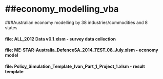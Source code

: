 ##economy_modelling_vba
=====================

###Australian economy modelling by 38 industries/commodities and 8 states

#### file: ALL_2012 Data v0.1.xlsm - survey data collection
#### file: ME-STAR-Australia_DefenceSA_2014_TEST_08_July.xlsm - economy model
#### file: Policy_Simulation_Template_Ivan_Part_1_Project_1.xlsm - result template